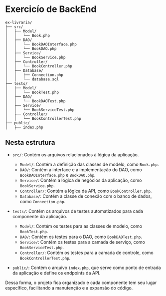 # Exercicío de BackEnd

```text
ex-livraria/
├── src/
│   ├── Model/
│   │   └── Book.php
│   ├── DAO/
│   │   └── BookDAOInterface.php
│   │   └── BookDAO.php
│   ├── Service/
│   │   └── BookService.php
│   ├── Controller/
│   │   └── BookController.php
│   ├── Database/
│   │   ├── Connection.php
│   │   └── database.sql
├── tests/
│   ├── Model/
│   │   └── BookTest.php
│   ├── DAO/
│   │   └── BookDAOTest.php
│   ├── Service/
│   │   └── BookServiceTest.php
│   ├── Controller/
│   │   └── BookControllerTest.php
├── public/
│   ├── index.php
```

## Nesta estrutura

- `src/`: Contém os arquivos relacionados à lógica da aplicação.
  - `Model/`: Contém a definição das classes de modelo, como `Book.php`.
  - `DAO/`: Contém a interface e a implementação do DAO, como `BookDAOInterface.php` e `BookDAO.php`.
  - `Service/`: Contém a lógica de negócios da aplicação, como `BookService.php`.
  - `Controller/`: Contém a lógica da API, como `BookController.php`.
  - `Database/`: Contém a classe de conexão com o banco de dados, como `Connection.php`.

- `tests/`: Contém os arquivos de testes automatizados para cada componente da aplicação.
  - `Model/`: Contém os testes para as classes de modelo, como `BookTest.php`.
  - `DAO/`: Contém os testes para o DAO, como `BookDAOTest.php`.
  - `Service/`: Contém os testes para a camada de serviço, como `BookServiceTest.php`.
  - `Controller/`: Contém os testes para a camada de controle, como `BookControllerTest.php`.

- `public/`: Contém o arquivo `index.php`, que serve como ponto de entrada da aplicação e define os endpoints da API.

Dessa forma, o projeto fica organizado e cada componente tem seu lugar específico, facilitando a manutenção e a expansão do código.
